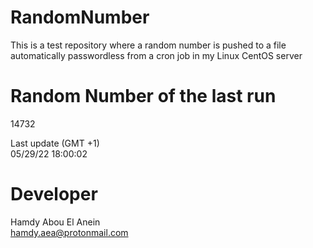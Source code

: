 # RandomNumber    
This is a test repository where a random number is pushed to a file automatically passwordless from a cron job in my Linux CentOS server    
# Random Number of the last run   
14732
      
Last update (GMT +1)    
05/29/22 18:00:02
# Developer    
Hamdy Abou El Anein   
hamdy.aea@protonmail.com
